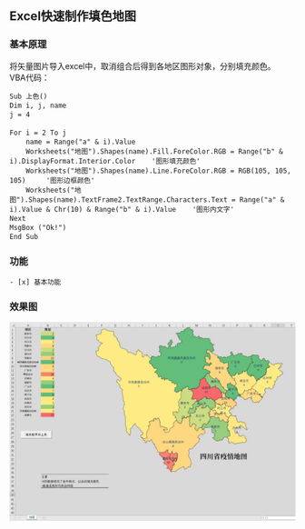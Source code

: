 ## Excel快速制作填色地图
### 基本原理
将矢量图片导入excel中，取消组合后得到各地区图形对象，分别填充颜色。  
VBA代码：
    
    Sub 上色()
    Dim i, j, name
    j = 4
    
    For i = 2 To j
        name = Range("a" & i).Value
        Worksheets("地图").Shapes(name).Fill.ForeColor.RGB = Range("b" & i).DisplayFormat.Interior.Color    '图形填充颜色'
        Worksheets("地图").Shapes(name).Line.ForeColor.RGB = RGB(105, 105, 105)     '图形边框颜色'
        Worksheets("地图").Shapes(name).TextFrame2.TextRange.Characters.Text = Range("a" & i).Value & Chr(10) & Range("b" & i).Value    '图形内文字'
    Next
    MsgBox ("Ok!")
    End Sub



### 功能
    - [x] 基本功能

### 效果图
![image](https://github.com/cdxylm/wiki/blob/master/Excel/Template/%E4%B8%AD%E5%9B%BD%E5%9C%B0%E5%9B%BE/Screenshot.jpg)